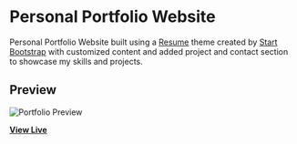 # Personal Portfolio Website

Personal Portfolio Website built using a [Resume](https://startbootstrap.com/theme/resume/) theme created by [Start Bootstrap](https://startbootstrap.com/) with customized content and added project and contact section to showcase my skills and projects.

## Preview

![Portfolio Preview](https://machinoyumi.tech/assets/img/portfolio_preview.png)

**[View Live](https://machinoyumi.tech/)**


